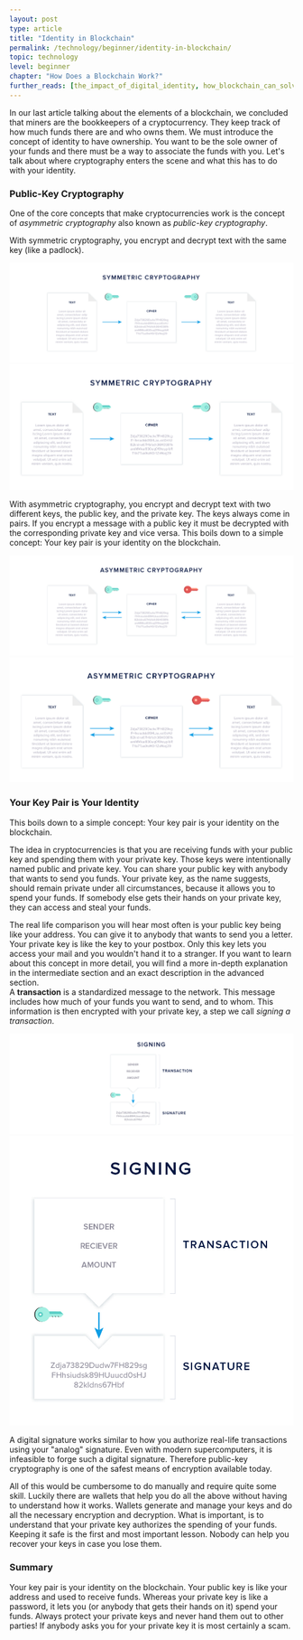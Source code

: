 ```yaml
---
layout: post
type: article
title: "Identity in Blockchain"
permalink: /technology/beginner/identity-in-blockchain/
topic: technology
level: beginner
chapter: "How Does a Blockchain Work?"
further_reads: [the_impact_of_digital_identity, how_blockchain_can_solve_identity_management_problems]
---
```


In our last article talking about the elements of a blockchain, we concluded that miners are the bookkeepers of a cryptocurrency. They keep track of how much funds there are and who owns them. We must introduce the concept of identity to have ownership. You want to be the sole owner of your funds and there must be a way to associate the funds with you. Let's talk about where cryptography enters the scene and what this has to do with your identity.

### Public-Key Cryptography

One of the core concepts that make cryptocurrencies work is the concept of _asymmetric cryptography_ also known as _public-key cryptography_.

With symmetric cryptography, you encrypt and decrypt text with the same key (like a padlock).

![Symmetric](/assets/post_files/technology/beginner/identity-in-blockchain/symmetric_D.jpg)
![Symmetric](/assets/post_files/technology/beginner/identity-in-blockchain/symmetric_M.jpg)

With asymmetric cryptography, you encrypt and decrypt text with two different keys, the public key, and the private key. The keys always come in pairs. If you encrypt a message with a public key it must be decrypted with the corresponding private key and vice versa. This boils down to a simple concept: Your key pair is your identity on the blockchain.

![Asymmetric](/assets/post_files/technology/beginner/identity-in-blockchain/asymmetric_D.jpg)
![Asymmetric](/assets/post_files/technology/beginner/identity-in-blockchain/asymmetric_M.jpg)

### Your Key Pair is Your Identity

This boils down to a simple concept: Your key pair is your identity on the blockchain.

The idea in cryptocurrencies is that you are receiving funds with your public key and spending them with your private key. Those keys were intentionally named public and private key. You can share your public key with anybody that wants to send you funds. Your private key, as the name suggests, should remain private under all circumstances, because it allows you to spend your funds. If somebody else gets their hands on your private key, they can access and steal your funds.

The real life comparison you will hear most often is your public key being like your address. You can give it to anybody that wants to send you a letter. Your private key is like the key to your postbox. Only this key lets you access your mail and you wouldn't hand it to a stranger. If you want to learn about this concept in more detail, you will find a more in-depth explanation in the intermediate section and an exact description in the advanced section.  
A **transaction** is a standardized message to the network. This message includes how much of your funds you want to send, and to whom. This information is then encrypted with your private key, a step we call _signing a transaction_.

![Signing](/assets/post_files/technology/beginner/identity-in-blockchain/signing_D.jpg)
![Signing](/assets/post_files/technology/beginner/identity-in-blockchain/signing_M.jpg)

A digital signature works similar to how you authorize real-life transactions using your "analog" signature. Even with modern supercomputers, it is infeasible to forge such a digital signature. Therefore public-key cryptography is one of the safest means of encryption available today.

All of this would be cumbersome to do manually and require quite some skill. Luckily there are wallets that help you do all the above without having to understand how it works. Wallets generate and manage your keys and do all the necessary encryption and decryption. What is important, is to understand that your private key authorizes the spending of your funds. Keeping it safe is the first and most important lesson. Nobody can help you recover your keys in case you lose them.

### Summary

Your key pair is your identity on the blockchain. Your public key is like your address and used to receive funds. Whereas your private key is like a password, it lets you (or anybody that gets their hands on it) spend your funds. Always protect your private keys and never hand them out to other parties! If anybody asks you for your private key it is most certainly a scam.

